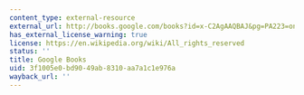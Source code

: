 ```yaml
---
content_type: external-resource
external_url: http://books.google.com/books?id=x-C2AgAAQBAJ&pg=PA223=onepage
has_external_license_warning: true
license: https://en.wikipedia.org/wiki/All_rights_reserved
status: ''
title: Google Books
uid: 3f1005e0-bd90-49ab-8310-aa7a1c1e976a
wayback_url: ''
---
```

